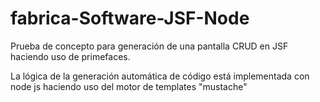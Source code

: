 # fabrica-Software-JSF-Node
Prueba de concepto para generación de una pantalla CRUD en JSF haciendo uso de primefaces.

La lógica de la generación automática de código está implementada con node js haciendo uso del motor de templates "mustache"
